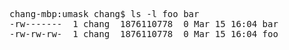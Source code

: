 <pre>
chang-mbp:umask chang$ ls -l foo bar
-rw-------  1 chang  1876110778  0 Mar 15 16:04 bar
-rw-rw-rw-  1 chang  1876110778  0 Mar 15 16:04 foo
</pre>